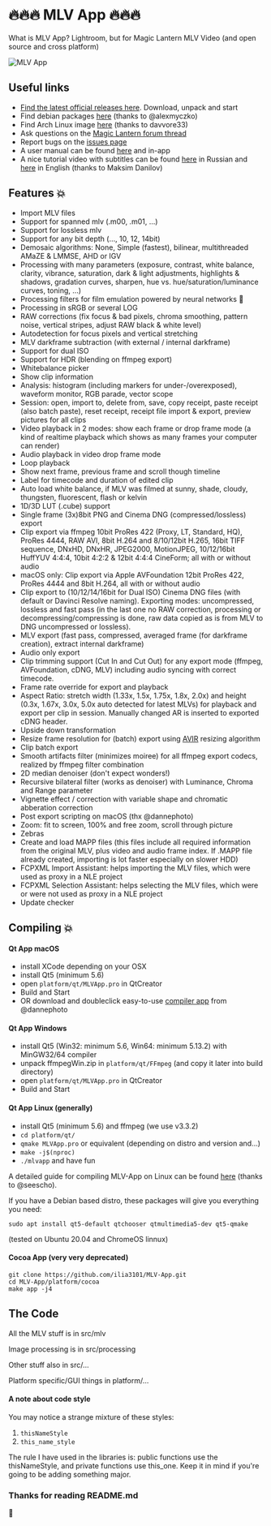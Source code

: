 # :fire::fire::fire: MLV App :fire::fire::fire:
What is MLV App? Lightroom, but for Magic Lantern MLV Video (and open source and cross platform)

![MLV App](https://user-images.githubusercontent.com/30245296/64981183-c8bfae80-d8bb-11e9-9b0c-cd1f8041953f.png)

## Useful links
- [Find the latest official releases here](https://mlv.app). Download, unpack and start
- Find debian packages [here](http://phd-sid.ethz.ch/debian/mlv-app/) (thanks to @alexmyczko)
- Find Arch Linux image [here](https://aur.archlinux.org/packages/mlv.app/) (thanks to davvore33)
- Ask questions on the [Magic Lantern forum thread](https://www.magiclantern.fm/forum/index.php?topic=20025.0)
- Report bugs on the [issues page](https://github.com/ilia3101/MLV-App/issues)
- A user manual can be found [here](https://github.com/ilia3101/MLV-App/wiki) and in-app
- A nice tutorial video with subtitles can be found [here](https://www.youtube.com/watch?v=X17jzHjuHOo) in Russian and [here](https://www.youtube.com/watch?v=-mmnG5uBJok) in English (thanks to Maksim Danilov)

## Features :collision:
- Import MLV files
- Support for spanned mlv (.m00, .m01, ...)
- Support for lossless mlv
- Support for any bit depth (…, 10, 12, 14bit)
- Demosaic algorithms: None, Simple (fastest), bilinear, multithreaded AMaZE & LMMSE, AHD or IGV
- Processing with many parameters (exposure, contrast, white balance, clarity, vibrance, saturation, dark & light adjustments, highlights & shadows, gradation curves, sharpen, hue vs. hue/saturation/luminance curves, toning, …)
- Processing filters for film emulation powered by neural networks :ghost:
- Processing in sRGB or several LOG
- RAW corrections (fix focus & bad pixels, chroma smoothing, pattern noise, vertical stripes, adjust RAW black & white level)
- Autodetection for focus pixels and vertical stretching
- MLV darkframe subtraction (with external / internal darkframe)
- Support for dual ISO
- Support for HDR (blending on ffmpeg export)
- Whitebalance picker
- Show clip information
- Analysis: histogram (including markers for under-/overexposed), waveform monitor, RGB parade, vector scope
- Session: open, import to, delete from, save, copy receipt, paste receipt (also batch paste), reset receipt, receipt file import & export, preview pictures for all clips
- Video playback in 2 modes: show each frame or drop frame mode (a kind of realtime playback which shows as many frames your computer can render)
- Audio playback in video drop frame mode
- Loop playback
- Show next frame, previous frame and scroll though timeline
- Label for timecode and duration of edited clip
- Auto load white balance, if MLV was filmed at sunny, shade, cloudy, thungsten, fluorescent, flash or kelvin
- 1D/3D LUT (.cube) support
- Single frame (3x)8bit PNG and Cinema DNG (compressed/lossless) export
- Clip export via ffmpeg 10bit ProRes 422 (Proxy, LT, Standard, HQ), ProRes 4444, RAW AVI, 8bit H.264 and 8/10/12bit H.265, 16bit TIFF sequence, DNxHD, DNxHR, JPEG2000, MotionJPEG, 10/12/16bit HuffYUV 4:4:4, 10bit 4:2:2 & 12bit 4:4:4 CineForm; all with or without audio
- macOS only: Clip export via Apple AVFoundation 12bit ProRes 422, ProRes 4444 and 8bit H.264, all with or without audio
- Clip export to (10/12/14/16bit for Dual ISO) Cinema DNG files (with default or Davinci Resolve naming). Exporting modes: uncompressed, lossless and fast pass (in the last one no RAW correction, processing or decompressing/compressing is done, raw data copied as is from MLV to DNG uncompressed or lossless).
- MLV export (fast pass, compressed, averaged frame (for darkframe creation), extract internal darkframe)
- Audio only export
- Clip trimming support (Cut In and Cut Out) for any export mode (ffmpeg, AVFoundation, cDNG, MLV) including audio syncing with correct timecode.
- Frame rate override for export and playback
- Aspect Ratio: stretch width (1.33x, 1.5x, 1.75x, 1.8x, 2.0x) and height (0.3x, 1.67x, 3.0x, 5.0x auto detected for latest MLVs) for playback and export per clip in session. Manually changed AR is inserted to exported cDNG header.
- Upside down transformation
- Resize frame resolution for (batch) export using [AVIR](https://github.com/avaneev/avir) resizing algorithm
- Clip batch export
- Smooth artifacts filter (minimizes moiree) for all ffmpeg export codecs, realized by ffmpeg filter combination
- 2D median denoiser (don't expect wonders!)
- Recursive bilateral filter (works as denoiser) with Luminance, Chroma and Range parameter
- Vignette effect / correction with variable shape and chromatic abberation correction
- Post export scripting on macOS (thx @dannephoto)
- Zoom: fit to screen, 100% and free zoom, scroll through picture
- Zebras
- Create and load MAPP files (this files include all required information from the original MLV, plus video and audio frame index. If .MAPP file already created, importing is lot faster especially on slower HDD)
- FCPXML Import Assistant: helps importing the MLV files, which were used as proxy in a NLE project
- FCPXML Selection Assistant: helps selecting the MLV files, which were or were not used as proxy in a NLE project
- Update checker

## Compiling :collision:
#### Qt App macOS
- install XCode depending on your OSX
- install Qt5 (minimum 5.6)
- open `platform/qt/MLVApp.pro` in QtCreator
- Build and Start
- OR download and doubleclick easy-to-use [compiler app](https://bitbucket.org/Dannephoto/mlv_app_compiler-git/downloads/mlv_app_compiler.dmg) from @dannephoto

#### Qt App Windows
- install Qt5 (Win32: minimum 5.6, Win64: minimum 5.13.2) with MinGW32/64 compiler
- unpack ffmpegWin.zip in `platform/qt/FFmpeg` (and copy it later into build directory)
- open `platform/qt/MLVApp.pro` in QtCreator
- Build and Start

#### Qt App Linux (generally)
- install Qt5 (minimum 5.6) and ffmpeg (we use v3.3.2) 
- `cd platform/qt/`
- `qmake MLVApp.pro` or equivalent (depending on distro and version and...)
- `make -j$(nproc)`
- `./mlvapp` and have fun

A detailed guide for compiling MLV-App on Linux can be found [here](https://sternenkarten.com/tutorial-englisch/) (thanks to @seescho).

If you have a Debian based distro, these packages will give you everything you need: 
```
sudo apt install qt5-default qtchooser qtmultimedia5-dev qt5-qmake
```
(tested on Ubuntu 20.04 and ChromeOS linnux)

#### Cocoa App (very very deprecated)
```
git clone https://github.com/ilia3101/MLV-App.git
cd MLV-App/platform/cocoa
make app -j4
```

## The Code
All the MLV stuff is in src/mlv

Image processing is in src/processing

Other stuff also in src/...

Platform specific/GUI things in platform/...

#### A note about code style
You may notice a strange mixture of these styles:
1. `thisNameStyle`
2. `this_name_style`

The rule I have used in the libraries is: public functions use the thisNameStyle, and private functions use this_one.
Keep it in mind if you're going to be adding something major.

### Thanks for reading README.md

:frog:
